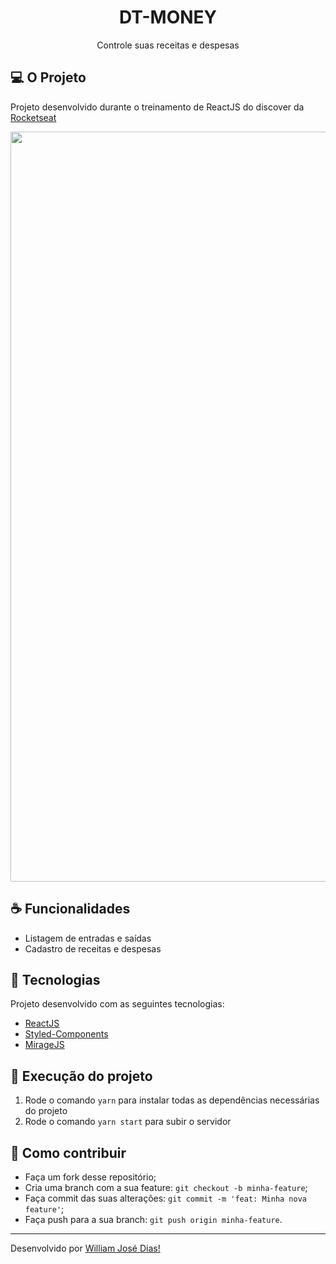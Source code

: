 <h1 align="center"> DT-MONEY</h1>
<p align="center">Controle suas receitas e despesas</p>


## 💻 O Projeto
Projeto desenvolvido durante o treinamento de ReactJS do discover da [Rocketseat](https://www.rocketseat.com.br/)

<img src="./images/dtmoney.gif" width="1200px"/>

## ☕ Funcionalidades
- Listagem de entradas e saídas
- Cadastro de receitas e despesas

## :pushpin: Tecnologias
Projeto desenvolvido com as seguintes tecnologias:
- [ReactJS](https://reactjs.org/)
- [Styled-Components](https://styled-components.com/)
- [MirageJS](https://miragejs.com/)

## 🚀 Execução do projeto
1. Rode o comando `yarn` para instalar todas as dependências necessárias do projeto
2. Rode o comando `yarn start` para subir o servidor


## 🤔 Como contribuir

- Faça um fork desse repositório;
- Cria uma branch com a sua feature: `git checkout -b minha-feature`;
- Faça commit das suas alterações: `git commit -m 'feat: Minha nova feature'`;
- Faça push para a sua branch: `git push origin minha-feature`.

---

Desenvolvido por [William José Dias!](https://github.com/WilliamWJD)
